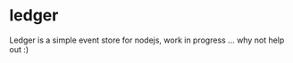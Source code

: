 ledger
======

Ledger is a simple event store for nodejs, work in progress ... why not help out :)

